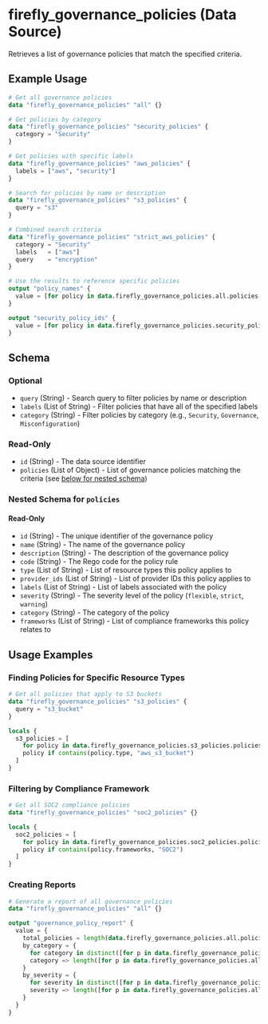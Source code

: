 # firefly_governance_policies (Data Source)

Retrieves a list of governance policies that match the specified criteria.

## Example Usage

```terraform
# Get all governance policies
data "firefly_governance_policies" "all" {}

# Get policies by category
data "firefly_governance_policies" "security_policies" {
  category = "Security"
}

# Get policies with specific labels
data "firefly_governance_policies" "aws_policies" {
  labels = ["aws", "security"]
}

# Search for policies by name or description
data "firefly_governance_policies" "s3_policies" {
  query = "s3"
}

# Combined search criteria
data "firefly_governance_policies" "strict_aws_policies" {
  category = "Security"
  labels   = ["aws"]
  query    = "encryption"
}

# Use the results to reference specific policies
output "policy_names" {
  value = [for policy in data.firefly_governance_policies.all.policies : policy.name]
}

output "security_policy_ids" {
  value = [for policy in data.firefly_governance_policies.security_policies.policies : policy.id]
}
```

## Schema

### Optional

- `query` (String) - Search query to filter policies by name or description
- `labels` (List of String) - Filter policies that have all of the specified labels
- `category` (String) - Filter policies by category (e.g., `Security`, `Governance`, `Misconfiguration`)

### Read-Only

- `id` (String) - The data source identifier
- `policies` (List of Object) - List of governance policies matching the criteria (see [below for nested schema](#nestedatt--policies))

<a id="nestedatt--policies"></a>
### Nested Schema for `policies`

#### Read-Only

- `id` (String) - The unique identifier of the governance policy
- `name` (String) - The name of the governance policy
- `description` (String) - The description of the governance policy
- `code` (String) - The Rego code for the policy rule
- `type` (List of String) - List of resource types this policy applies to
- `provider_ids` (List of String) - List of provider IDs this policy applies to
- `labels` (List of String) - List of labels associated with the policy
- `severity` (String) - The severity level of the policy (`flexible`, `strict`, `warning`)
- `category` (String) - The category of the policy
- `frameworks` (List of String) - List of compliance frameworks this policy relates to

## Usage Examples

### Finding Policies for Specific Resource Types
```terraform
# Get all policies that apply to S3 buckets
data "firefly_governance_policies" "s3_policies" {
  query = "s3_bucket"
}

locals {
  s3_policies = [
    for policy in data.firefly_governance_policies.s3_policies.policies :
    policy if contains(policy.type, "aws_s3_bucket")
  ]
}
```

### Filtering by Compliance Framework
```terraform
# Get all SOC2 compliance policies
data "firefly_governance_policies" "soc2_policies" {}

locals {
  soc2_policies = [
    for policy in data.firefly_governance_policies.soc2_policies.policies :
    policy if contains(policy.frameworks, "SOC2")
  ]
}
```

### Creating Reports
```terraform
# Generate a report of all governance policies
data "firefly_governance_policies" "all" {}

output "governance_policy_report" {
  value = {
    total_policies = length(data.firefly_governance_policies.all.policies)
    by_category = {
      for category in distinct([for p in data.firefly_governance_policies.all.policies : p.category]) :
      category => length([for p in data.firefly_governance_policies.all.policies : p if p.category == category])
    }
    by_severity = {
      for severity in distinct([for p in data.firefly_governance_policies.all.policies : p.severity]) :
      severity => length([for p in data.firefly_governance_policies.all.policies : p if p.severity == severity])
    }
  }
}